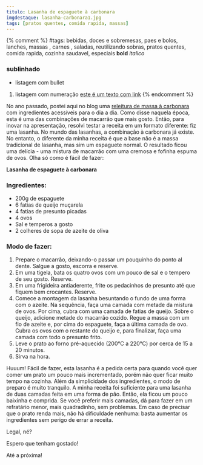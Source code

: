 ```yaml
---
titulo: Lasanha de espaguete à carbonara
imgdestaque: lasanha-carbonara1.jpg
tags: [pratos quentes, comida rapida, massas]
---
```

{% comment %}
#tags: bebidas, doces e sobremesas, paes e bolos, lanches, massas , carnes , saladas, reutilizando sobras, pratos quentes, comida rapida, cozinha saudavel, especiais
**bold**
*italico*
### sublinhado
* listagem com bullet
1. listagem com numeração
[este é um texto com link](https://www.enderecodolink.com)
{% endcomment %}

No ano passado, postei aqui no blog uma [releitura de massa à carbonara](http://paneladepau.github.io/paneladepau-jekyll-blog/carbonara) com ingredientes acessíveis para o dia a dia. Como disse naquela época, esta é uma das combinações de macarrão que mais gosto. Então, para inovar na apresentação, resolvi testar a receita em um formato diferente: fiz uma lasanha. No mundo das lasanhas, a combinação à carbonara já existe. No entanto, o diferente da minha receita é que a base não é a massa tradicional de lasanha, mas sim um espaguete normal. O resultado ficou uma delícia - uma mistura de macarrão com uma cremosa e fofinha espuma de ovos. Olha só como é fácil de fazer:

**Lasanha de espaguete à carbonara**

### Ingredientes:

* 200g de espaguete
* 6 fatias de queijo muçarela
* 4 fatias de presunto picadas
* 4 ovos
* Sal e temperos a gosto
* 2 colheres de sopa de azeite de oliva 

### Modo de fazer:

1. Prepare o macarrão, deixando-o passar um pouquinho do ponto al dente. Salgue a gosto, escorra e reserve. 
2. Em uma tigela, bata os quatro ovos com um pouco de sal e o tempero de seu gosto. Reserve. 
3. Em uma frigideira antiaderente, frite os pedacinhos de presunto até que fiquem bem crocantes. Reserve.
4. Comece a montagem da lasanha besuntando o fundo de uma forma com o azeite. Na sequência, faça uma camada com metade da mistura de ovos. Por cima, cubra com uma camada de fatias de queijo. Sobre o queijo, adicione metade do macarrão cozido. Regue a massa com um fio de azeite e, por cima do espaguete, faça a última camada de ovo. Cubra os ovos com o restante do queijo e, para finalizar, faça uma camada com todo o presunto frito. 
5. Leve o prato ao forno pré-aquecido (200°C a 220°C) por cerca de 15 a 20 minutos. 
6. Sirva na hora.

Huuum! Fácil de fazer, esta lasanha é a pedida certa para quando você quer comer um prato um pouco mais incrementado, porém não quer ficar muito tempo na cozinha. Além da simplicidade dos ingredientes, o modo de preparo é muito tranquilo. A minha receita foi suficiente para uma lasanha de duas camadas feita em uma forma de pão. Então, ela ficou um pouco baixinha e comprida. Se você preferir mais camadas, dá para fazer em um refratário menor, mais quadradinho, sem problemas. Em caso de precisar que o prato renda mais, não há dificuldade nenhuma: basta aumentar os ingredientes sem perigo de errar a receita. 

Legal, né?

Espero que tenham gostado!

Até a próxima!